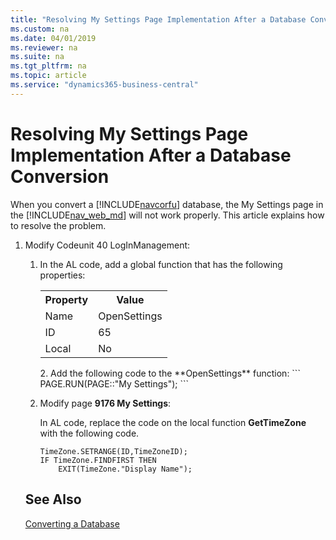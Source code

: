 ```yaml
---
title: "Resolving My Settings Page Implementation After a Database Conversion"
ms.custom: na
ms.date: 04/01/2019
ms.reviewer: na
ms.suite: na
ms.tgt_pltfrm: na
ms.topic: article
ms.service: "dynamics365-business-central"
---
```

# Resolving My Settings Page Implementation After a Database Conversion
When you convert a [!INCLUDE[navcorfu](../developer/includes/navcorfu_md.md)] database, the My Settings page in the [!INCLUDE[nav_web_md](../developer/includes/nav_web_md.md)] will not work properly. This article explains how to resolve the problem.


1.  Modify Codeunit 40 LogInManagement:

    1.  In the AL code, add a global function that has the following properties:

        <table>
        <tr>
        <th>Property</th>
        <th>Value</th>
        </tr>
        <tr>
        <td>Name</td>
    <td>OpenSettings</td>
    </tr>
    <tr>
        <td>ID</td>
        <td>65</td>
        </tr>
        <tr>
        <td>Local</td>
        <td>No</td>
        </tr>
        </table>
    2.  Add the following code to the **OpenSettings** function:
        ```
        PAGE.RUN(PAGE::"My Settings");
        ```
2. Modify page **9176 My Settings**:

    In AL code, replace the code on the local function **GetTimeZone** with the following code.
    ```
    TimeZone.SETRANGE(ID,TimeZoneID);
    IF TimeZone.FINDFIRST THEN
        EXIT(TimeZone."Display Name");
    ```
## See Also  
 [Converting a Database](Converting-a-Database.md)
